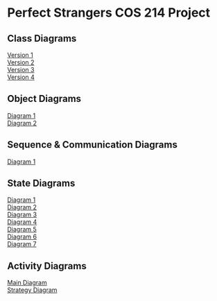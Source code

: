 # Perfect Strangers COS 214 Project
## Class Diagrams
[Version 1](https://github.com/SameetUP/COS214-Project/blob/main/Class%20Diagrams/Class%20Diagram%20-%20V1.jpeg)<br />
[Version 2](https://github.com/SameetUP/COS214-Project/blob/main/Class%20Diagrams/Class%20Diagram%20-%20V2.jpg)<br />
[Version 3](https://github.com/SameetUP/COS214-Project/blob/main/Class%20Diagrams/Class%20Diagram%20-%20V3.jpg)<br />
[Version 4](https://github.com/SameetUP/COS214-Project/blob/main/Class%20Diagrams/Class%20Diagram%20-%20V4.jpg)<br />
## Object Diagrams
[Diagram 1](https://github.com/SameetUP/COS214-Project/blob/main/Object%20Diagrams/Diagram%20i.png)<br />
[Diagram 2](https://github.com/SameetUP/COS214-Project/blob/main/Object%20Diagrams/Diagram%20ii.png)<br />
## Sequence & Communication Diagrams
[Diagram 1](https://github.com/SameetUP/COS214-Project/blob/main/Sequence%26CommunicationDiagrams/214ProjectMainSequenceDiagram.jpg)<br />
## State Diagrams
[Diagram 1](https://github.com/SameetUP/COS214-Project/blob/main/State%20Diagrams/State%20Machine%20Diagram1.jpg)<br />
[Diagram 2](https://github.com/SameetUP/COS214-Project/blob/main/State%20Diagrams/State%20Machine%20Diagram2.jpg)<br />
[Diagram 3](https://github.com/SameetUP/COS214-Project/blob/main/State%20Diagrams/State%20Machine%20Diagram3.jpg)<br />
[Diagram 4](https://github.com/SameetUP/COS214-Project/blob/main/State%20Diagrams/State%20Machine%20Diagram4.jpg)<br />
[Diagram 5](https://github.com/SameetUP/COS214-Project/blob/main/State%20Diagrams/State%20Machine%20Diagram5.jpg)<br />
[Diagram 6](https://github.com/SameetUP/COS214-Project/blob/main/State%20Diagrams/State%20Machine%20Diagram6.jpg)<br />
[Diagram 7](https://github.com/SameetUP/COS214-Project/blob/main/State%20Diagrams/State%20Machine%20Diagram7.jpg)<br />
## Activity Diagrams
[Main Diagram](https://github.com/SameetUP/COS214-Project/blob/main/ActivityDiagrams/MainActivity.jpg)<br />
[Strategy Diagram](https://github.com/SameetUP/COS214-Project/blob/main/ActivityDiagrams/StrategyActivity.jpg)<br />
